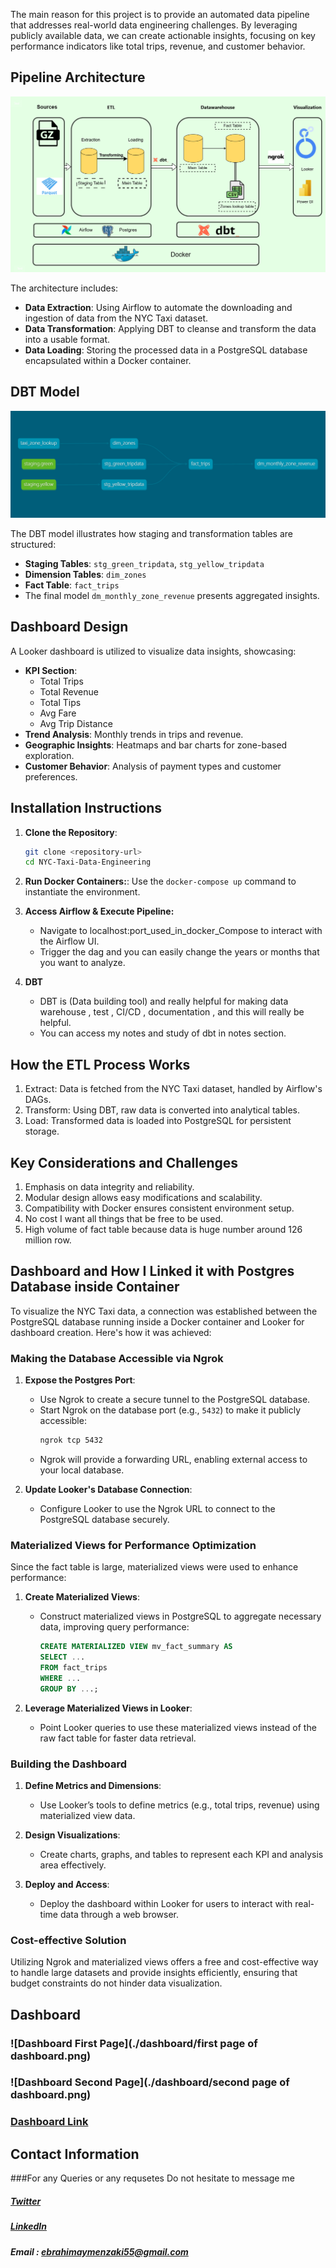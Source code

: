 The main reason for this project is to provide an automated data pipeline that addresses real-world data engineering challenges. By leveraging publicly available data, we can create actionable insights, focusing on key performance indicators like total trips, revenue, and customer behavior.

## Pipeline Architecture
![Pipeline Diagram](images/Pipeline.png)

The architecture includes:
- **Data Extraction**: Using Airflow to automate the downloading and ingestion of data from the NYC Taxi dataset.
- **Data Transformation**: Applying DBT to cleanse and transform the data into a usable format.
- **Data Loading**: Storing the processed data in a PostgreSQL database encapsulated within a Docker container.

## DBT Model
![DBT Model](images/dbt-dag.png)

The DBT model illustrates how staging and transformation tables are structured:
- **Staging Tables**: `stg_green_tripdata`, `stg_yellow_tripdata`
- **Dimension Tables**: `dim_zones`
- **Fact Table**: `fact_trips`
- The final model `dm_monthly_zone_revenue` presents aggregated insights.

## Dashboard Design
A Looker dashboard is utilized to visualize data insights, showcasing:
- **KPI Section**:
  - Total Trips
  - Total Revenue
  - Total Tips
  - Avg Fare
  - Avg Trip Distance
- **Trend Analysis**: Monthly trends in trips and revenue.
- **Geographic Insights**: Heatmaps and bar charts for zone-based exploration.
- **Customer Behavior**: Analysis of payment types and customer preferences.

## Installation Instructions
1. **Clone the Repository**: 
   ```bash
   git clone <repository-url>
   cd NYC-Taxi-Data-Engineering
   
2. **Run Docker Containers:**:
   Use the `docker-compose up` command to instantiate the environment.

3. **Access Airflow & Execute Pipeline:**
   - Navigate to localhost:port_used_in_docker_Compose to interact with the Airflow UI.
   - Trigger the dag and you can easily change the years or months that you want to analyze.

4. **DBT**
   - DBT is (Data building tool) and really helpful for making data warehouse , test , CI/CD , documentation , and this will really be helpful.
   - You can access my notes and study of dbt in notes section.
  
## How the ETL Process Works
  1. Extract: Data is fetched from the NYC Taxi dataset, handled by Airflow's DAGs.
  2. Transform: Using DBT, raw data is converted into analytical tables.
  3. Load: Transformed data is loaded into PostgreSQL for persistent storage.

## Key Considerations and Challenges
  1. Emphasis on data integrity and reliability.
  2. Modular design allows easy modifications and scalability.
  3. Compatibility with Docker ensures consistent environment setup.
  4. No cost I want all things that be free to be used.
  5. High volume of fact table because data is huge number around 126 million row.

## Dashboard and How I Linked it with Postgres Database inside Container

To visualize the NYC Taxi data, a connection was established between the PostgreSQL database running inside a Docker container and Looker for dashboard creation. Here's how it was achieved:

### Making the Database Accessible via Ngrok

1. **Expose the Postgres Port**:
   - Use Ngrok to create a secure tunnel to the PostgreSQL database.
   - Start Ngrok on the database port (e.g., `5432`) to make it publicly accessible:
     ```bash
     ngrok tcp 5432
     ```
   - Ngrok will provide a forwarding URL, enabling external access to your local database.

2. **Update Looker's Database Connection**:
   - Configure Looker to use the Ngrok URL to connect to the PostgreSQL database securely.

### Materialized Views for Performance Optimization

Since the fact table is large, materialized views were used to enhance performance:

1. **Create Materialized Views**:
   - Construct materialized views in PostgreSQL to aggregate necessary data, improving query performance:
     ```sql
     CREATE MATERIALIZED VIEW mv_fact_summary AS
     SELECT ...
     FROM fact_trips
     WHERE ...
     GROUP BY ...;
     ```

2. **Leverage Materialized Views in Looker**:
   - Point Looker queries to use these materialized views instead of the raw fact table for faster data retrieval.

### Building the Dashboard

1. **Define Metrics and Dimensions**:
   - Use Looker’s tools to define metrics (e.g., total trips, revenue) using materialized view data.

2. **Design Visualizations**:
   - Create charts, graphs, and tables to represent each KPI and analysis area effectively.

3. **Deploy and Access**:
   - Deploy the dashboard within Looker for users to interact with real-time data through a web browser.

### Cost-effective Solution

Utilizing Ngrok and materialized views offers a free and cost-effective way to handle large datasets and provide insights efficiently, ensuring that budget constraints do not hinder data visualization.

## Dashboard
### ![Dashboard First Page](./dashboard/first page of dashboard.png)
### ![Dashboard Second Page](./dashboard/second page of dashboard.png)
### [Dashboard Link](https://lookerstudio.google.com/reporting/ce5a09b7-291b-4fdd-bcbb-57205ba2ee8b)

## Contact Information
###For any Queries or any requsetes Do not hesitate to message me 
##### [Twitter](https://x.com/hema_aymen55)
##### [LinkedIn](https://www.linkedin.com/in/ibrahimayman10/)
##### Email : ebrahimaymenzaki55@gmail.com
